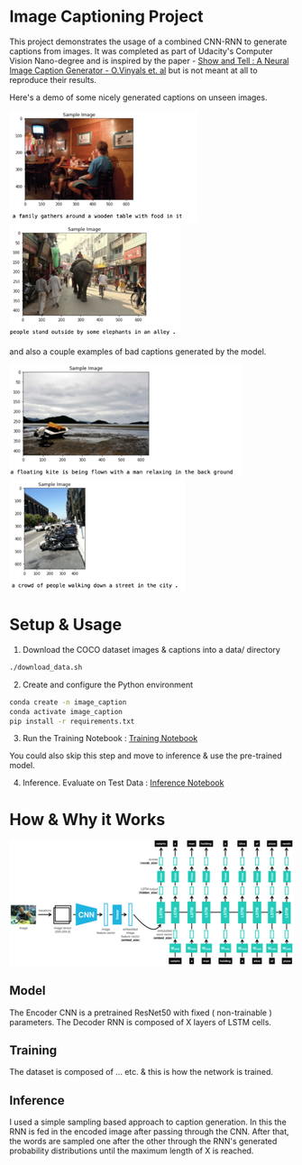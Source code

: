 # Image Captioning Project


This project demonstrates the usage of a combined CNN-RNN to generate captions from images. 
It was completed as part of Udacity's Computer Vision Nano-degree and is inspired by
the paper - [Show and Tell : A Neural Image Caption Generator - O.Vinyals et. al](https://arxiv.org/abs/1411.4555v2)  but is not meant at all to reproduce their results. 

Here's a demo of some nicely generated captions on unseen images.

<img src="images/good1.png" height=200><img src="images/good2.png" height=200>

and also a couple examples of bad captions generated by the model.

<img src="images/bad1.png" height=200><img src="images/bad2.png" height=200>

# Setup & Usage

1. Download the COCO dataset images & captions into a data/ directory 
```bash
./download_data.sh
```

2. Create and configure the Python environment
```bash
conda create -n image_caption 
conda activate image_caption
pip install -r requirements.txt
```
3. Run the Training Notebook : [Training Notebook](1_Train_Model.ipynb)

You could also skip this step and move to inference & use the pre-trained model. 

4. Inference. Evaluate on Test Data : [Inference Notebook](2_Inference.ipynb)


# How & Why it Works 

![Encoder Decoder Model](images/encoder-decoder.png)

## Model
The Encoder CNN is a pretrained ResNet50 with fixed ( non-trainable ) parameters. 
The Decoder RNN is composed of X layers of LSTM cells. 


## Training
The dataset is composed of ... etc. & this is how the network is trained. 


## Inference
I used a simple sampling based approach to caption generation. 
In this the RNN is fed in the encoded image after passing through the CNN. 
After that, the words are sampled one after the other through the RNN's generated probability distributions
until the maximum length of X is reached. 


